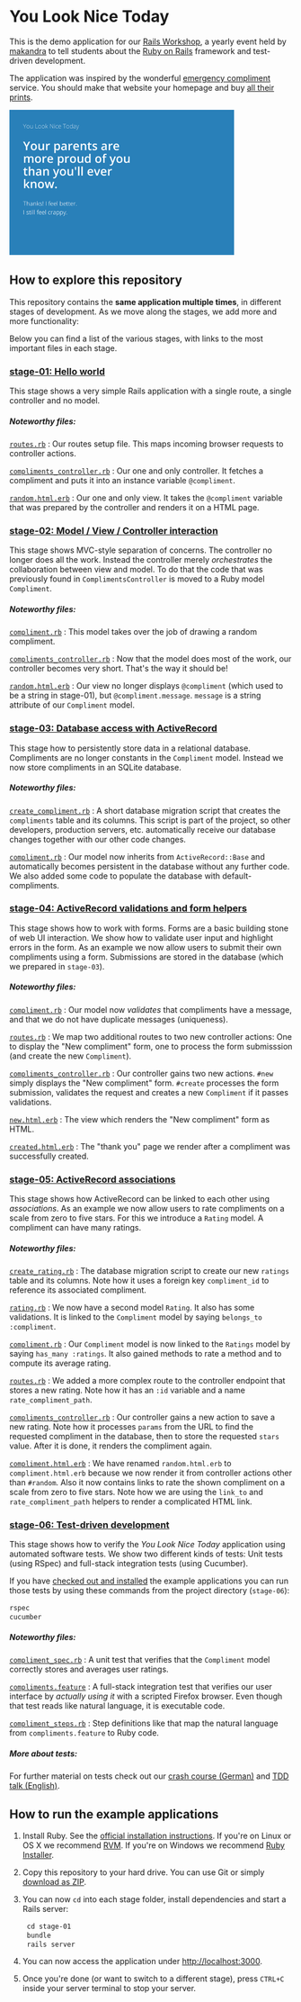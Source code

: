 You Look Nice Today
===================

This is the demo application for our [Rails Workshop](http://railsworkshop.makandra.de), a yearly event
held by [makandra](http://www.makandra.com/) to tell students about
the [Ruby on Rails](http://rubyonrails.org/) framework and test-driven development.

The application was inspired by the wonderful [emergency compliment](http://emergencycompliment.com/) service.
You should make that website your homepage and buy [all their prints](http://society6.com/emergencycompliment).

![Screenshot of You Look Nice Today](screenshot.png)


How to explore this repository
------------------------------

This repository contains the **same application multiple times**, in different stages of development.
As we move along the stages, we add more and more functionality:

Below you can find a list of the various stages, with links to the most important files in each stage.


### [stage-01: Hello world](stage-01)

This stage shows a very simple Rails application with a single route, a single controller and no model.

##### Noteworthy files:

[`routes.rb`](stage-01/config/routes.rb)
: Our routes setup file. This maps incoming browser requests to controller actions.

[`compliments_controller.rb`](stage-01/app/controllers/compliments_controller.rb)
: Our one and only controller. It fetches a compliment and puts it into an instance variable `@compliment`.

[`random.html.erb`](stage-01/app/views/compliments/random.html.erb)
: Our one and only view. It takes the `@compliment` variable that was prepared by the controller and renders it on a HTML page.


### [stage-02: Model / View / Controller interaction](stage-02)

This stage shows MVC-style separation of concerns. The controller no longer does all the work.
Instead the controller merely *orchestrates* the collaboration between view and model.
To do that the code that was previously found in `ComplimentsController` is moved to a Ruby model `Compliment`.

##### Noteworthy files:

[`compliment.rb`](stage-02/app/models/compliment.rb)
: This model takes over the job of drawing a random compliment.

[`compliments_controller.rb`](stage-02/app/controllers/compliments_controller.rb)
: Now that the model does most of the work, our controller becomes very short. That's the way it should be!

[`random.html.erb`](stage-02/app/views/compliments/random.html.erb)
: Our view no longer displays `@compliment` (which used to be a string in stage-01), but `@compliment.message`. `message` is a string attribute of our `Compliment` model.


### [stage-03: Database access with ActiveRecord](stage-03)

This stage how to persistently store data in a relational database.
Compliments are no longer constants in the `Compliment` model.
Instead we now store compliments in an SQLite database.

##### Noteworthy files:

[`create_compliment.rb`](stage-03/db/migrate/20140120143812_create_compliment.rb)
: A short database migration script that creates the `compliments` table and its columns.
  This script is part of the project, so other developers, production servers, etc. automatically
  receive our database changes together with our other code changes.

[`compliment.rb`](stage-03/app/models/compliment.rb)
: Our model now inherits from `ActiveRecord::Base` and automatically becomes persistent in the database without
  any further code. We also added some code to populate the database with default-compliments.


### [stage-04: ActiveRecord validations and form helpers](stage-04)

This stage shows how to work with forms. Forms are a basic building stone of web UI interaction.
We show how to validate user input and highlight errors in the form.
As an example we now allow users to submit their own compliments using a form. Submissions are stored
in the database (which we prepared in `stage-03`).

##### Noteworthy files:

[`compliment.rb`](stage-04/app/models/compliment.rb)
: Our model now *validates* that compliments have a message, and that we do not have duplicate messages (uniqueness).

[`routes.rb`](stage-04/config/routes.rb)
: We map two additional routes to two new controller actions: One to display the "New compliment" form,
  one to process the form submisssion (and create the new `Compliment`).
  
[`compliments_controller.rb`](stage-04/app/controllers/compliments_controller.rb)
: Our controller gains two new actions. `#new` simply displays the "New compliment" form.
  `#create` processes the form submission, validates the request and creates a new `Compliment`
  if it passes validations.

[`new.html.erb`](stage-04/app/views/compliments/new.html.erb)
: The view which renders the "New compliment" form as HTML.

[`created.html.erb`](stage-04/app/views/compliments/created.html.erb)
: The "thank you" page we render after a compliment was successfully created.

 
### [stage-05: ActiveRecord associations](stage-05)

This stage shows how ActiveRecord can be linked to each other using *associations*.
As an example we now allow users to rate compliments on a scale from zero to five stars.
For this we introduce a `Rating` model. A compliment can have many ratings.

##### Noteworthy files:

[`create_rating.rb`](stage-05/db/migrate/20140120155543_create_rating.rb)
: The database migration script to create our new `ratings` table and its columns.
  Note how it uses a foreign key `compliment_id` to reference its associated compliment.

[`rating.rb`](stage-05/app/models/rating.rb)
: We now have a second model `Rating`. It also has some validations. It is linked to the
  `Compliment` model by saying `belongs_to :compliment`.

[`compliment.rb`](stage-05/app/models/compliment.rb)
: Our `Compliment` model is now linked to the `Ratings` model by saying `has_many :ratings`.
  It also gained methods to rate a method and to compute its average rating.

[`routes.rb`](stage-05/config/routes.rb)
: We added a more complex route to the controller endpoint that stores a new rating.
  Note how it has an `:id` variable and a name `rate_compliment_path`.

[`compliments_controller.rb`](stage-05/app/controllers/compliments_controller.rb)
: Our controller gains a new action to save a new rating. Note how it processes `params` from the
  URL to find the requested compliment in the database, then to store the requested `stars` value.
  After it is done, it renders the compliment again.
  
[`compliment.html.erb`](stage-05/app/views/compliments/compliment.html.erb)
: We have renamed `random.html.erb` to `compliment.html.erb` because we now render
  it from controller actions other than `#random`. Also it now contains links to
  rate the shown compliment on a scale from zero to five stars. Note how we are using the `link_to` and
  `rate_compliment_path` helpers to render a complicated HTML link.


### [stage-06: Test-driven development](stage-06)

This stage shows how to verify the *You Look Nice Today* application using
automated software tests. We show two different kinds of tests: Unit tests (using RSpec)
and full-stack integration tests (using Cucumber).

If you have [checked out and installed](#how-to-run-the-example-applications) the example applications
you can run those tests by using these commands from the project directory (`stage-06`):

    rspec
    cucumber


##### Noteworthy files:

[`compliment_spec.rb`](stage-06/spec/models/compliment_spec.rb)
: A unit test that verifies that the `Compliment` model correctly stores and averages user ratings.

[`compliments.feature`](stage-06/features/compliments.feature)
: A full-stack integration test that verifies our user interface by *actually using it* with a scripted
  Firefox browser. Even though that test reads like natural language, it is executable code.
  
[`compliment_steps.rb`](stage-06/features/step_definitions/compliment_steps.rb)
: Step definitions like that map the natural language from `compliments.feature` to Ruby code.


##### More about tests:
  
For further material on tests check out our [crash course (German)](http://www.makandra.de/malennachzahlen/kurs/) and [TDD talk (English)](http://tdd.talks.makandra.com/).


How to run the example applications
-----------------------------------

1. Install Ruby. See the [official installation instructions](http://www.ruby-lang.org/en/installation#rvm).
   If you're on Linux or OS X we recommend [RVM](http://rvm.io/). If you're on Windows we recommend
   [Ruby Installer](http://rubyinstaller.org/).

2. Copy this repository to your hard drive. You can use Git or simply [download as ZIP](https://github.com/makandra/nice/archive/master.zip).

3. You can now `cd` into each stage folder, install dependencies and start a Rails server:

        cd stage-01
        bundle
        rails server

4. You can now access the application under <http://localhost:3000>.

5. Once you're done (or want to switch to a different stage), press `CTRL+C` inside your server terminal to stop your server.

